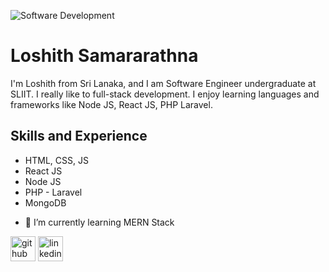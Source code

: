![Software Development](https://user-images.githubusercontent.com/106953056/172156435-cebc354b-b831-4c16-bcad-0fbbd51d007d.jpg)

# Loshith Samararathna
I'm Loshith from Sri Lanaka, and I am Software Engineer undergraduate at SLIIT. I really like to full-stack development. I enjoy learning languages and frameworks like Node JS, React JS, PHP Laravel. 

## Skills and Experience
* HTML, CSS, JS
* React JS
* Node JS
* PHP - Laravel
* MongoDB

- 🌱 I’m currently learning MERN Stack

[<img src='https://cdn.jsdelivr.net/npm/simple-icons@3.0.1/icons/github.svg' alt='github' height='40'>](https://github.com/IT20127046)  [<img src='https://cdn.jsdelivr.net/npm/simple-icons@3.0.1/icons/linkedin.svg' alt='linkedin' height='40'>](https://www.linkedin.com/in/https://www.linkedin.com/in/loshith-samararathna-2162b1239//)
